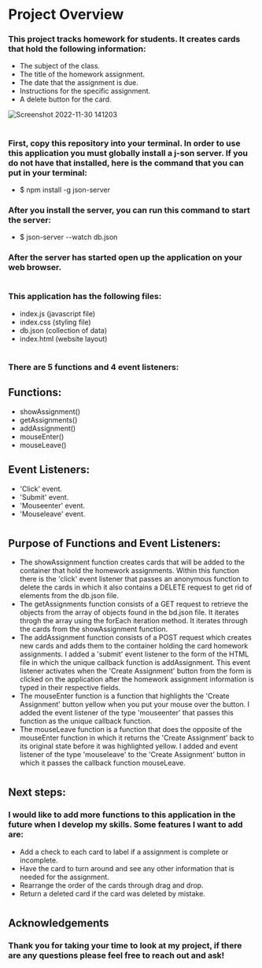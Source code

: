 # Project Overview

### This project tracks homework for students. It creates cards that hold the following information:
* The subject of the class.
* The title of the homework assignment.
* The date that the assignment is due.
* Instructions for the specific assignment.
* A delete button for the card.

![Screenshot 2022-11-30 141203](https://user-images.githubusercontent.com/100493586/204949231-4264a071-2e1d-4e6e-8020-e40cdb7b1943.png)

#
### First, copy this repository into your terminal. In order to use this application you must globally install a j-son server. If you do not have that installed, here is the command that you can put in your terminal:
* $ npm install -g json-server

### After you install the server, you can run this command to start the server:
* $ json-server --watch db.json

### After the server has started open up the application on your web browser.
#
### This application has the following files:
* index.js (javascript file)
* index.css (styling file)
* db.json (collection of data)
* index.html (website layout)

#
### There are 5 functions and 4 event listeners:
## Functions:
* showAssignment()
* getAssignments()
* addAssignment()
* mouseEnter()
* mouseLeave()
## Event Listeners:
* 'Click' event.
* 'Submit' event.
* 'Mouseenter' event.
* 'Mouseleave' event.

#
## Purpose of Functions and Event Listeners:
* The showAssignment function creates cards that will be added to the container that hold the homework assignments. Within this function there is the 'click' event listener that passes an anonymous function to delete the cards in which it also contains a DELETE request to get rid of elements from the db.json file.
* The getAssignments function consists of a GET request to retrieve the objects from the array of objects found in the bd.json file. It iterates throgh the array using the forEach iteration method. It iterates through the cards from the showAssignment function.
* The addAssignment function consists of a POST request which creates new cards and adds them to the container holding the card homework assignments. I added a 'submit' event listener to the form of the HTML file in which the unique callback function is addAssignment. This event listener activates when the 'Create Assignment' button from the form is clicked on the application after the homework assignment information is typed in their respective fields. 
* The mouseEnter function is a function that highlights the 'Create Assignment' button yellow when you put your mouse over the button. I added the event listener of the type 'mouseenter' that passes this function as the unique callback function.
* The mouseLeave function is a function that does the opposite of the mouseEnter function in which it returns the 'Create Assignment' back to its original state before it was highlighted yellow. I added and event listener of the type 'mouseleave' to the 'Create Assignment' button in which it passes the callback function mouseLeave.
#
## Next steps:
### I would like to add more functions to this application in the future when I develop my skills. Some features I want to add are:
* Add a check to each card to label if a assignment is complete or incomplete.
* Have the card to turn around and see any other information that is needed for the assignment.
* Rearrange the order of the cards through drag and drop.
* Return a deleted card if the card was deleted by mistake.
#
## Acknowledgements
### Thank you for taking your time to look at my project, if there are any questions please feel free to reach out and ask!
